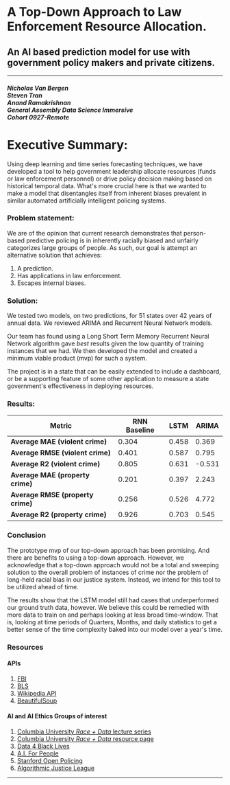 # A Top-Down Approach to Law Enforcement Resource Allocation.
## An AI based prediction model for use with government policy makers and private citizens. 
---
##### Nicholas Van Bergen <br> Steven Tran <br> Anand Ramakrishnan <br> General Assembly Data Science Immersive <br> Cohort 0927-Remote

# Executive Summary:

Using deep learning and time series forecasting techniques, we have developed a tool to help government leadership allocate resources (funds or law enforcement personnel) or drive policy decision making based on historical temporal data. What's more crucial here is that we wanted to make a model that disentangles itself from inherent biases prevalent in similar automated artificially intelligent policing systems. 

### Problem statement:
We are of the opinion that current research demonstrates that person-based predictive policing is in inherently racially biased and unfairly categorizes large groups of people. As such, our goal is attempt an alternative solution that achieves: <br>
1) A prediction. <br>
2) Has applications in law enforcement. <br>
3) Escapes internal biases. <br>

### Solution:
We tested two models, on two predictions, for 51 states over 42 years of annual data. We reviewed ARIMA and Recurrent Neural Network models. 

Our team has found using a Long Short Term Memory Recurrent Neural Network algorithm gave _best_ results given the low quantity of training instances that we had. We then developed the model and created a minimum viable product (mvp) for such a system.

The project is in a state that can be easily extended to include a dashboard, or be a supporting feature of some other application to measure a state government's effectiveness in deploying resources.  

### Results:
| **Metric** | **RNN Baseline** | **LSTM** | **ARIMA** |
| --- | --- | --- | --- |
| **Average MAE (violent crime)** | 0.304 | 0.458 | 0.369 |
| **Average RMSE (violent crime)** | 0.401 | 0.587 | 0.795 |
| **Average R2 (violent crime)** | 0.805 | 0.631 | -0.531 |
| **Average MAE (property crime)** | 0.201 | 0.397 | 2.243 |
| **Average RMSE (property crime)** | 0.256 | 0.526 | 4.772 |
| **Average R2 (property crime)** | 0.926 | 0.703 | 0.545 |


### Conclusion

The prototype mvp of our top-down approach has been promising. And there are benefits to using a top-down approach. However, we acknowledge that a top-down approach would not be a total and sweeping solution to the overall problem of instances of crime nor the problem of long-held racial bias in our justice system. Instead, we intend for this tool to be utilized ahead of time.  

The results show that the LSTM model still had cases that underperformed our ground truth data, however. We believe this could be remedied with more data to train on and perhaps looking at less broad time-window. That is, looking at time periods of Quarters, Months, and daily statistics to get a better sense of the time complexity baked into our model over a year's time. 
 
### Resources
#### APIs
1. [FBI](https://crime-data-explorer.fr.cloud.gov/pages/docApi)
1. [BLS](https://www.bls.gov/developers/)
1. [Wikipedia API](https://github.com/goldsmith/Wikipedia)
1. [BeautifulSoup](https://www.crummy.com/software/BeautifulSoup/bs4/doc/)

#### AI and AI Ethics Groups of interest
1. [Columbia University _Race + Data_ lecture series](https://youtube.com/playlist?list=PLRXLC-iYknE66vW3tiBHy1O5pfYmhFfEo)
1. [Columbia University _Race + Data_ resource page](https://datascience.columbia.edu/diversity/race-data-science-resources/)
1. [Data 4 Black Lives](https://d4bl.org)
1. [A.I. For People](https://www.aiforpeople.org)
1. [Stanford Open Policing](https://openpolicing.stanford.edu)
1. [Algorithmic Justice League](https://www.ajl.org)
---